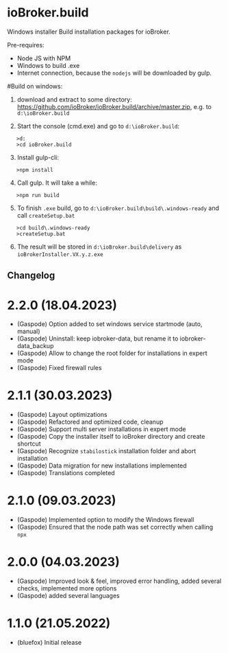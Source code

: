 # ioBroker.build

Windows installer Build installation packages for ioBroker.

Pre-requires:

- Node JS with NPM
- Windows to build .exe
- Internet connection, because the `nodejs` will be downloaded by gulp.

#Build on windows:

1. download and extract to some directory: https://github.com/ioBroker/ioBroker.build/archive/master.zip, e.g. to `d:\ioBroker.build`

2. Start the console (cmd.exe) and go to `d:\ioBroker.build`:

```
   >d:
   >cd ioBroker.build
```

3. Install gulp-cli:

```
   >npm install
```

4. Call gulp. It will take a while:

```
   >npm run build
```

5. To finish `.exe` build, go to `d:\ioBroker.build\build\.windows-ready` and call `createSetup.bat`

```
   >cd build\.windows-ready
   >createSetup.bat
```

6. The result will be stored in `d:\ioBroker.build\delivery` as `ioBrokerInstaller.VX.y.z.exe`

## Changelog

# 2.2.0 (18.04.2023)
- (Gaspode) Option added to set windows service startmode (auto, manual)
- (Gaspode) Uninstall: keep iobroker-data, but rename it to iobroker-data_backup
- (Gaspode) Allow to change the root folder for installations in expert mode
- (Gaspode) Fixed firewall rules

# 2.1.1 (30.03.2023)
- (Gaspode) Layout optimizations
- (Gaspode) Refactored and optimized code, cleanup
- (Gaspode) Support multi server installations in expert mode
- (Gaspode) Copy the installer itself to ioBroker directory and create shortcut
- (Gaspode) Recognize `stabilostick` installation folder and abort installation
- (Gaspode) Data migration for new installations implemented
- (Gaspode) Translations completed
# 2.1.0 (09.03.2023)

- (Gaspode) Implemented option to modify the Windows firewall
- (Gaspode) Ensured that the node path was set correctly when calling `npx`

# 2.0.0 (04.03.2023)
- (Gaspode) Improved look & feel, improved error handling, added several checks, implemented more options
- (Gaspode) added several languages

# 1.1.0 (21.05.2022)
- (bluefox) Initial release
